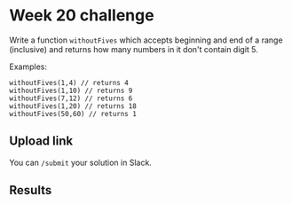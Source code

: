# Week 20 challenge

Write a function `withoutFives` which accepts beginning and end of a range (inclusive) and returns how many numbers in it don't contain digit 5.


Examples:
```
withoutFives(1,4) // returns 4
withoutFives(1,10) // returns 9
withoutFives(7,12) // returns 6
withoutFives(1,20) // returns 18
withoutFives(50,60) // returns 1
```


## Upload link

You can `/submit` your solution in Slack.

## Results


